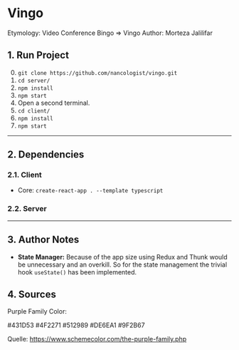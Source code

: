 # Vingo
Etymology: Video Conference Bingo => Vingo
Author: Morteza Jalilifar

## 1. Run Project
0. ``git clone https://github.com/nancologist/vingo.git``
1. ``cd server/``
2. ``npm install``
3. ``npm start``
4. Open a second terminal.
5. ``cd client/``
6. ``npm install``
7. ``npm start``

___

## 2. Dependencies

### 2.1. Client
* Core: ``create-react-app . --template typescript``

### 2.2. Server

___

## 3. Author Notes
* __State Manager:__ Because of the app size using Redux and Thunk would be unnecessary and an overkill. So for the state management the trivial hook ``useState()`` has been implemented.


## 4. Sources
Purple Family Color:

#431D53
#4F2271
#512989
#DE6EA1
#9F2B67

Quelle: https://www.schemecolor.com/the-purple-family.php